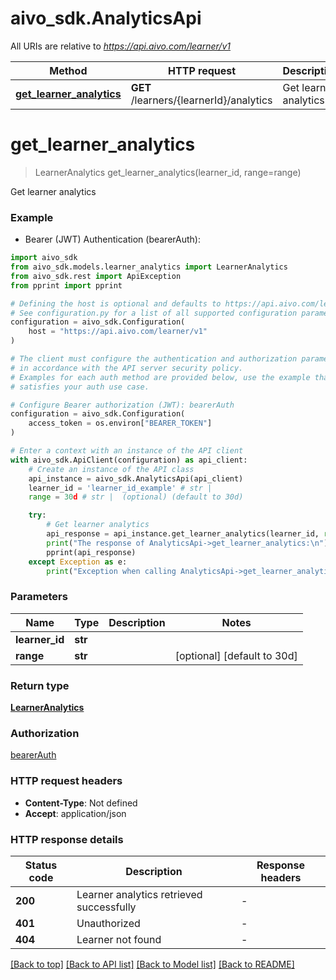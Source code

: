 # aivo_sdk.AnalyticsApi

All URIs are relative to *https://api.aivo.com/learner/v1*

Method | HTTP request | Description
------------- | ------------- | -------------
[**get_learner_analytics**](AnalyticsApi.md#get_learner_analytics) | **GET** /learners/{learnerId}/analytics | Get learner analytics


# **get_learner_analytics**
> LearnerAnalytics get_learner_analytics(learner_id, range=range)

Get learner analytics

### Example

* Bearer (JWT) Authentication (bearerAuth):

```python
import aivo_sdk
from aivo_sdk.models.learner_analytics import LearnerAnalytics
from aivo_sdk.rest import ApiException
from pprint import pprint

# Defining the host is optional and defaults to https://api.aivo.com/learner/v1
# See configuration.py for a list of all supported configuration parameters.
configuration = aivo_sdk.Configuration(
    host = "https://api.aivo.com/learner/v1"
)

# The client must configure the authentication and authorization parameters
# in accordance with the API server security policy.
# Examples for each auth method are provided below, use the example that
# satisfies your auth use case.

# Configure Bearer authorization (JWT): bearerAuth
configuration = aivo_sdk.Configuration(
    access_token = os.environ["BEARER_TOKEN"]
)

# Enter a context with an instance of the API client
with aivo_sdk.ApiClient(configuration) as api_client:
    # Create an instance of the API class
    api_instance = aivo_sdk.AnalyticsApi(api_client)
    learner_id = 'learner_id_example' # str | 
    range = 30d # str |  (optional) (default to 30d)

    try:
        # Get learner analytics
        api_response = api_instance.get_learner_analytics(learner_id, range=range)
        print("The response of AnalyticsApi->get_learner_analytics:\n")
        pprint(api_response)
    except Exception as e:
        print("Exception when calling AnalyticsApi->get_learner_analytics: %s\n" % e)
```



### Parameters


Name | Type | Description  | Notes
------------- | ------------- | ------------- | -------------
 **learner_id** | **str**|  | 
 **range** | **str**|  | [optional] [default to 30d]

### Return type

[**LearnerAnalytics**](LearnerAnalytics.md)

### Authorization

[bearerAuth](../README.md#bearerAuth)

### HTTP request headers

 - **Content-Type**: Not defined
 - **Accept**: application/json

### HTTP response details

| Status code | Description | Response headers |
|-------------|-------------|------------------|
**200** | Learner analytics retrieved successfully |  -  |
**401** | Unauthorized |  -  |
**404** | Learner not found |  -  |

[[Back to top]](#) [[Back to API list]](../README.md#documentation-for-api-endpoints) [[Back to Model list]](../README.md#documentation-for-models) [[Back to README]](../README.md)


